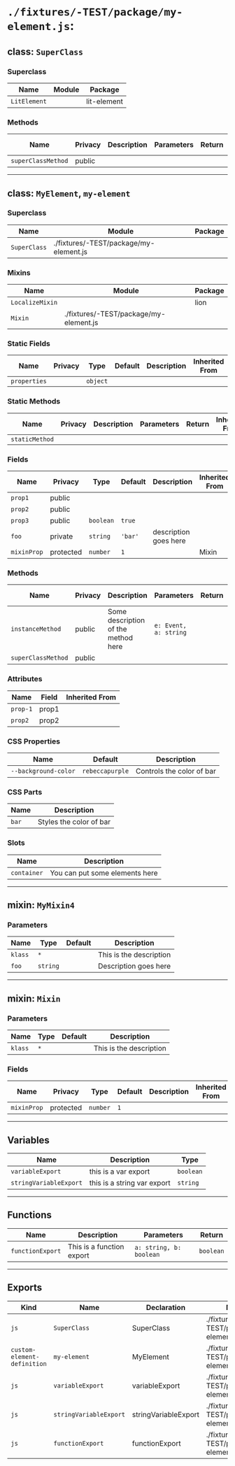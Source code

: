 # `./fixtures/-TEST/package/my-element.js`:

## class: `SuperClass`

### Superclass

| Name         | Module | Package     |
| ------------ | ------ | ----------- |
| `LitElement` |        | lit-element |

### Methods

| Name               | Privacy | Description | Parameters | Return | Inherited From |
| ------------------ | ------- | ----------- | ---------- | ------ | -------------- |
| `superClassMethod` | public  |             |            |        |                |

<hr/>

## class: `MyElement`, `my-element`

### Superclass

| Name         | Module                                 | Package |
| ------------ | -------------------------------------- | ------- |
| `SuperClass` | ./fixtures/-TEST/package/my-element.js |         |

### Mixins

| Name            | Module                                 | Package |
| --------------- | -------------------------------------- | ------- |
| `LocalizeMixin` |                                        | lion    |
| `Mixin`         | ./fixtures/-TEST/package/my-element.js |         |

### Static Fields

| Name         | Privacy | Type     | Default | Description | Inherited From |
| ------------ | ------- | -------- | ------- | ----------- | -------------- |
| `properties` |         | `object` |         |             |                |

### Static Methods

| Name           | Privacy | Description | Parameters | Return | Inherited From |
| -------------- | ------- | ----------- | ---------- | ------ | -------------- |
| `staticMethod` |         |             |            |        |                |

### Fields

| Name        | Privacy   | Type      | Default | Description           | Inherited From |
| ----------- | --------- | --------- | ------- | --------------------- | -------------- |
| `prop1`     | public    |           |         |                       |                |
| `prop2`     | public    |           |         |                       |                |
| `prop3`     | public    | `boolean` | `true`  |                       |                |
| `foo`       | private   | `string`  | `'bar'` | description goes here |                |
| `mixinProp` | protected | `number`  | `1`     |                       | Mixin          |

### Methods

| Name               | Privacy | Description                         | Parameters            | Return | Inherited From |
| ------------------ | ------- | ----------------------------------- | --------------------- | ------ | -------------- |
| `instanceMethod`   | public  | Some description of the method here | `e: Event, a: string` |        |                |
| `superClassMethod` | public  |                                     |                       |        | SuperClass     |

### Attributes

| Name     | Field | Inherited From |
| -------- | ----- | -------------- |
| `prop-1` | prop1 |                |
| `prop2`  | prop2 |                |

### CSS Properties

| Name                 | Default         | Description               |
| -------------------- | --------------- | ------------------------- |
| `--background-color` | `rebeccapurple` | Controls the color of bar |

### CSS Parts

| Name  | Description             |
| ----- | ----------------------- |
| `bar` | Styles the color of bar |

### Slots

| Name        | Description                    |
| ----------- | ------------------------------ |
| `container` | You can put some elements here |

<hr/>

## mixin: `MyMixin4`

### Parameters

| Name    | Type     | Default | Description             |
| ------- | -------- | ------- | ----------------------- |
| `klass` | `*`      |         | This is the description |
| `foo`   | `string` |         | Description goes here   |

<hr/>

## mixin: `Mixin`

### Parameters

| Name    | Type | Default | Description             |
| ------- | ---- | ------- | ----------------------- |
| `klass` | `*`  |         | This is the description |

### Fields

| Name        | Privacy   | Type     | Default | Description | Inherited From |
| ----------- | --------- | -------- | ------- | ----------- | -------------- |
| `mixinProp` | protected | `number` | `1`     |             |                |

<hr/>

## Variables

| Name                   | Description                 | Type      |
| ---------------------- | --------------------------- | --------- |
| `variableExport`       | this is a var export        | `boolean` |
| `stringVariableExport` | this is a string var export | `string`  |

<hr/>

## Functions

| Name             | Description               | Parameters              | Return    |
| ---------------- | ------------------------- | ----------------------- | --------- |
| `functionExport` | This is a function export | `a: string, b: boolean` | `boolean` |

<hr/>

## Exports

| Kind                        | Name                   | Declaration          | Module                                 | Package |
| --------------------------- | ---------------------- | -------------------- | -------------------------------------- | ------- |
| `js`                        | `SuperClass`           | SuperClass           | ./fixtures/-TEST/package/my-element.js |         |
| `custom-element-definition` | `my-element`           | MyElement            | ./fixtures/-TEST/package/my-element.js |         |
| `js`                        | `variableExport`       | variableExport       | ./fixtures/-TEST/package/my-element.js |         |
| `js`                        | `stringVariableExport` | stringVariableExport | ./fixtures/-TEST/package/my-element.js |         |
| `js`                        | `functionExport`       | functionExport       | ./fixtures/-TEST/package/my-element.js |         |
